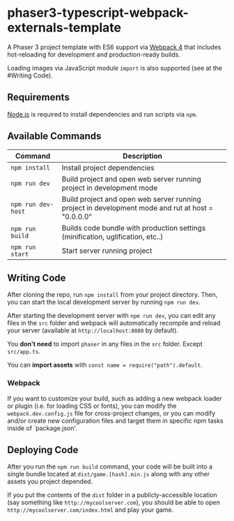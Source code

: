 # phaser3-typescript-webpack-externals-template

A Phaser 3 project template with ES6 support via [Webpack 4](https://webpack.js.org/)
that includes hot-reloading for development and production-ready builds.

Loading images via JavaScript module `import` is also supported (see at the #Writing Code).

## Requirements

[Node.js](https://nodejs.org) is required to install dependencies and run scripts via `npm`.

## Available Commands

| Command            | Description                                                                                       |
| ------------------ | ------------------------------------------------------------------------------------------------- |
| `npm install`      | Install project dependencies                                                                      |
| `npm run dev`      | Build project and open web server running project in development mode                             |
| `npm run dev-host` | Build project and open web server running project in development mode and rut at host = "0.0.0.0" |
| `npm run build`    | Builds code bundle with production settings (minification, uglification, etc..)                   |
| `npm run start`    | Start server running project                                                                      |

## Writing Code

After cloning the repo, run `npm install` from your project directory. Then, you can start the local development
server by running `npm run dev`.

After starting the development server with `npm run dev`, you can edit any files in the `src` folder
and webpack will automatically recompile and reload your server (available at `http://localhost:8080`
by default).

You **don't need** to import `phaser` in any files in the `src` folder. Except `src/app.ts`.

You can **import assets** with `const name = require("path").default`.

### Webpack

If you want to customize your build, such as adding a new webpack loader or plugin (i.e. for loading CSS or fonts), you can
modify the `webpack.dev.config.js` file for cross-project changes, or you can modify and/or create
new configuration files and target them in specific npm tasks inside of `package.json'.

## Deploying Code

After you run the `npm run build` command, your code will be built into a single bundle located at
`dist/game.[hash].min.js` along with any other assets you project depended.

If you put the contents of the `dist` folder in a publicly-accessible location (say something like `http://mycoolserver.com`),
you should be able to open `http://mycoolserver.com/index.html` and play your game.
